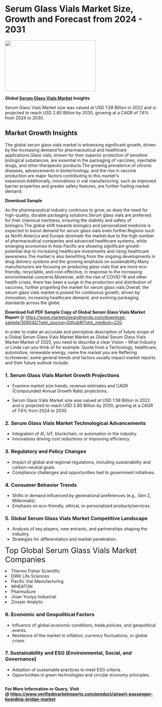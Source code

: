 <H1>Serum Glass Vials Market Size, Growth and Forecast from 2024 - 2031</H1><img class="aligncenter size-medium wp-image-584254" src="https://thirdeyenews.in/wp-content/uploads/2024/09/Global-Market-Research-300x168.jpeg" alt="" width="300" height="168" /><p><strong>Global&nbsp;<a href="https://www.marketsizeandtrends.com/download-sample/306042/?utm_source=Github8j?utm_medium=220">Serum Glass Vials Market</a> Insights</strong></p><p>Serum Glass Vials Market size was valued at USD 1.58 Billion in 2022 and is projected to reach USD 2.80 Billion by 2030, growing at a CAGR of 7.6% from 2024 to 2030.</p><p><h2>Market Growth Insights</h2> <p>The global serum glass vials market is witnessing significant growth, driven by the increasing demand for pharmaceutical and healthcare applications.Glass vials, known for their superior protection of sensitive biological substances, are essential in the packaging of vaccines, injectable drugs, and other therapeutic products.The growing prevalence of chronic diseases, advancements in biotechnology, and the rise in vaccine production are major factors contributing to this market's expansion.Additionally, innovations in vial manufacturing, such as improved barrier properties and greater safety features, are further fueling market demand.</p> <p><strong>Download Sample</strong></p> <p>As the pharmaceutical industry continues to grow, so does the need for high-quality, durable packaging solutions.Serum glass vials are preferred for their chemical inertness, ensuring the stability and safety of biologics.The global shift towards biologics and personalized medicine is expected to boost demand for serum glass vials even further.Regions such as North America and Europe dominate the market due to the high number of pharmaceutical companies and advanced healthcare systems, while emerging economies in Asia-Pacific are showing significant growth potential due to increasing healthcare investments and rising healthcare awareness.The market is also benefiting from the ongoing developments in drug delivery systems and the growing emphasis on sustainability.Many manufacturers are focusing on producing glass vials that are more eco-friendly, recyclable, and cost-effective, in response to the increasing environmental concerns.Moreover, with the rise of COVID-19 and other health crises, there has been a surge in the production and distribution of vaccines, further propelling the market for serum glass vials.Overall, the serum glass vials market is poised for continuous growth, driven by innovation, increasing healthcare demand, and evolving packaging standards across the globe.</p> <p><span class=""><strong>Download Full PDF Sample Copy of Global Serum Glass Vials Market Report</strong> @ <a href="https://www.marketsizeandtrends.com/download-sample/306042/?utm_source=Github8j?utm_medium=220" target="_blank">https://www.marketsizeandtrends.com/download-sample/306042/?utm_source=Github8j?utm_medium=220</a></span></p><p>In order to make an accurate and perceptive description of future scope of a Global&nbsp;Serum Glass Vials Market Market as Global&nbsp;Serum Glass Vials Market Market of 2025, you need to describe a clear Vision &ndash; What Industry or Linda can you think of for example: Quote from a Technology, healthcare, automotive, renewable energy, name the market you are Reffering to.However, some general trends and factors usually impact market reports and their future outlook include:</p><h3>1.&nbsp;<strong>Serum Glass Vials Market Growth Projections</strong></h3><ul><li>Examine market size trends, revenue estimates and CAGR (Compounded Annual Growth Rate) projections.</li><li><p>Serum Glass Vials Market size was valued at USD 1.58 Billion in 2022 and is projected to reach USD 2.80 Billion by 2030, growing at a CAGR of 7.6% from 2024 to 2030.</p></li></ul><h3>2.&nbsp;<strong>Serum Glass Vials Market Technological Advancements</strong></h3><ul><li>Integration of AI, IoT, blockchain, or automation in the industry.</li><li>Innovations driving cost reductions or improving efficiency.</li></ul><h3>3.&nbsp;<strong>Regulatory and Policy Changes</strong></h3><ul><li>Impact of global and regional regulations, including sustainability and carbon-neutral goals.</li><li>Compliance challenges and opportunities tied to government initiatives.</li></ul><h3>4.&nbsp;<strong>Consumer Behavior Trends</strong></h3><ul><li>Shifts in demand influenced by generational preferences (e.g., Gen Z, Millennials).</li><li>Emphasis on eco-friendly, ethical, or personalized products/services.</li></ul><h3>5.&nbsp;<strong>Global Serum Glass Vials Market Competitive Landscape</strong></h3><ul><li>Analysis of key players, new entrants, and partnerships shaping the industry.</li><li>Strategies for differentiation and market penetration.</li></ul><p data-pm-slice="1 1 []"><span style="color: inherit; font-family: inherit; font-size: 25px;">Top Global Serum Glass Vials Market Companies</span></p><div class="" data-test-id=""><p><li>Thermo Fisher Scientific</li><li> DWK Life Sciences</li><li> Pacific Vial Manufacturing</li><li> WHEATON</li><li> PharmaSure</li><li> Jinan Youlyy Industrial</li><li> Zinsser Analytic</li></p></div><h3>6.&nbsp;<strong>Economic and Geopolitical Factors</strong></h3><ul><li>Influence of global economic conditions, trade policies, and geopolitical events.</li><li>Resilience of the market to inflation, currency fluctuations, or global crises.</li></ul><h3>7.&nbsp;<strong>Sustainability and ESG (Environmental, Social, and Governance)</strong></h3><ul><li>Adoption of sustainable practices to meet ESG criteria.</li><li>Opportunities in green technologies and circular economy principles.</li></ul><h2><strong style="font-size: 14px;">For More Information or Query, Visit @&nbsp;</strong><a style="background-color: #ffffff; font-size: 14px;" href="https://www.marketsizeandtrends.com/report/serum-glass-vials-market/" target="_blank">https://www.verifiedmarketreports.com/product/airport-passenger-boarding-bridge-market</a></h2>